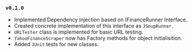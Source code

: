 ### `v0.1.0`
- Implemented Dependency Injection based on IFinanceRunner Interface.
- Created concrete implementation of this interface as `JSoupRunner`.
- `URLTester` class is implemented for basic URL testing.
- `YahooFinanceScraper` now has Factory methods for object initialisition.
- Added `JUnit` tests for new classes.